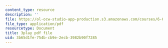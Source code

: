 ```yaml
---
content_type: resource
description: ''
file: https://ol-ocw-studio-app-production.s3.amazonaws.com/courses/6-004-computation-structures-spring-2017/3b65d1fe754bcb9e2ecb3982b90f7285_muLn57VrGAA.pdf
file_type: application/pdf
resourcetype: Document
title: 3play pdf file
uid: 3b65d1fe-754b-cb9e-2ecb-3982b90f7285
---
```

